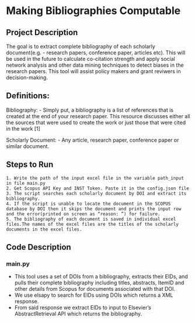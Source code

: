 # Making Bibliographies Computable 
## Project Description  
The goal is to extract complete bibliography of each scholarly document(e.g. - research papers, conference paper, articles etc). This will be used in the future to calculate co-citation strength and apply social network analysis and other data mining techniques to detect biases in the research papers. This tool will assist policy makers and grant reviwers in decision-making.  

## Definitions:  

Bibliography: - Simply put, a bibliography is a list of references that is created at the end of your research paper. This resource discusses either all the sources that were used to create the work or just those that were cited in the work [1] 

Scholarly Document: - Any article, research paper, conference paper or similar document. 


## Steps to Run
    1. Write the path of the input excel file in the variable path_input in file main.py 
    2. Get Scopus API Key and INST Token. Paste it in the config.json file  
    3. The script searches each scholarly document by DOI and extract its bibliography.   
    4. If the script is unable to locate the document in the SCOPUS database by DOI then it skips the document and prints the input row and the error(printed on screen as “reason: ”) for failure. 
    5. The bibliography of each document is saved in individual excel files.The names of the excel files are the titles of the scholarly documents in the excel files. 

## Code Description  

### main.py
- This tool uses a set of DOIs from a bibliography, extracts their EIDs, and pulls their complete bibliography including titles, abstracts, ItemID and other details from Scopus for documents associated with that DOI.
- We use elsapy to search for EIDs using DOIs which returns a XML response.  
- From said response we extract EIDs to input to Elsevier’s AbstractRetrieval API which returns the bibliography.
  
